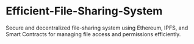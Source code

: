# Efficient-File-Sharing-System
Secure and decentralized file-sharing system using Ethereum, IPFS, and Smart Contracts for managing file access and permissions efficiently.

